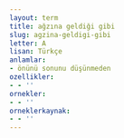 ```yaml
---
layout: term
title: ağzına geldiği gibi
slug: agzina-geldigi-gibi
letter: A
lisan: Türkçe
anlamlar:
- önünü sonunu düşünmeden
ozellikler:
- - ''
ornekler:
- - ''
orneklerkaynak:
- - ''
---
```

